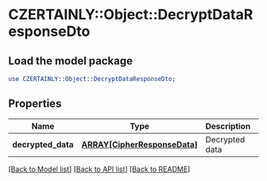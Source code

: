 # CZERTAINLY::Object::DecryptDataResponseDto

## Load the model package
```perl
use CZERTAINLY::Object::DecryptDataResponseDto;
```

## Properties
Name | Type | Description | Notes
------------ | ------------- | ------------- | -------------
**decrypted_data** | [**ARRAY[CipherResponseData]**](CipherResponseData.md) | Decrypted data | 

[[Back to Model list]](../README.md#documentation-for-models) [[Back to API list]](../README.md#documentation-for-api-endpoints) [[Back to README]](../README.md)


